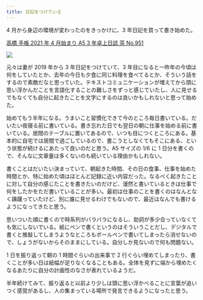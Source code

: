 ```yaml
---
title: 日記をつけている
---
```


4 月から身辺の環境が変わったのをきっかけに、3 年日記を買って書き始めた。

[高橋 手帳 2021 年 4 月始まり A5 3 年卓上日誌 茶 No.951](https://www.takahashishoten.co.jp/notebook/31063.html)

![](/images/20211014-diary.jpg)

元々は妻が 2019 年から 3 年日記をつけていて、3 年目になると一昨年の今頃は何をしていたとか、去年の今日も夕食に同じ料理を食べてるとか、そういう話をするので素敵だなと思っていた。テキストコミュニケーションが増えてから頭に思い浮かんだことを言語化することの難しさをずっと感じていたし、人に見せるでもなくても自分に起きたことを文字にするのは良いかもしれないと思って始めた。

始めてもう半年になる。うまいこと習慣化できて今のところ毎日書いている。だいたい夜寝る前に書いている。書き忘れた日でも翌日の朝に仕事を始める前に書いている。居間のテーブルに置いてあるので、いつも目につくところにある。基本的に自宅では居間で過ごしているので、書こうとしなくてもそこにある、という状態が続けるにあたって良いのだと思う。A5 サイズの 1/6 に 1 日分を書くので、そんなに文章量は多くないのも続いている理由かもしれない。

書くことはだいたい決まっていて、朝起きた時間、その日の食事、仕事を始めた時間とか、特に始めた頃はほとんど記録に近い内容だった。なるべく起きたことに対して自分の感じたことを書きたいのだけど、漫然と書いているときは仕事で何をしたかをただ書いていることが多い。最初は仕事のことを書くのはなんとなく躊躇っていたけど、別に誰に見せるわけでもないので、最近はなんでも書けるようになってきたと思う。

思いついた順に書くので時系列がバラバラになるし、助詞が多少合っていなくても気にしないでいる。紙にペンで書くというのはそういうことだし、デジタルで書くと推敲してしまうようなところもボールペンで書いてしまったら消せないので、しょうがないからそのままにしている。自分しか見ないので何も問題ない。

1 日を振り返って朝の 1 時間ぐらいの出来事で 2 行ぐらい埋めてしまったり、書くことが多い日は紙幅が足りなくなることもある。全体を見ずに端から埋めたくなるあたりに自分の計画性のなさが表れているようだ。

半年続けてみて、振り返ると以前より少しは頭に思い浮かべることに言葉が追いつく感覚があるし、人の集まっている場所で発言できるようになったと思う。
